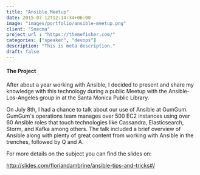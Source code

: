 ```yaml
---
title: "Ansible Meetup"
date: 2015-07-12T12:14:34+06:00
image: "images/portfolio/ansible-meetup.png"
client: "Snecma"
project_url : "https://themefisher.com/"
categories: ["speaker", "devops"]
description: "This is meta description."
draft: false
---
```


#### The Project

After about a year working with Ansible, I decided to present and share my knowledge with this technology during a public Meetup with the Ansible-Los-Angeles group in at the Santa Monica Public Library.

On July 8th, I had a chance to talk about our use of Ansible at GumGum. GumGum's operations team manages over 500 EC2 instances using over 60 Ansible roles that touch technologies like Cassandra, Elasticsearch, Storm, and Kafka among others. The talk included a brief overview of Ansible along with plenty of great content from working with Ansible in the trenches, followed by Q and A.

For more details on the subject you can find the slides on:

http://slides.com/floriandambrine/ansible-tips-and-tricks#/

